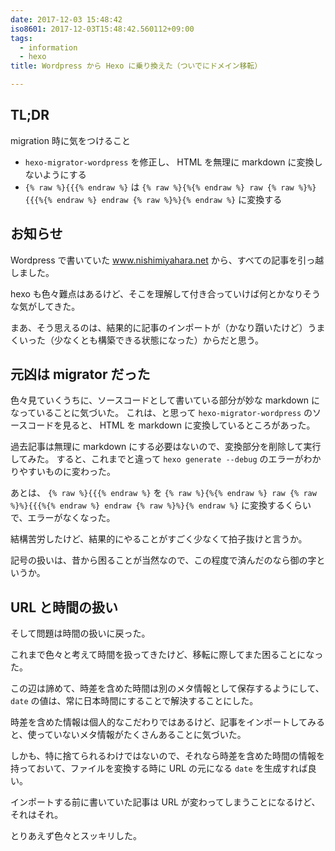 ```yaml
---
date: 2017-12-03 15:48:42
iso8601: 2017-12-03T15:48:42.560112+09:00
tags:
  - information
  - hexo
title: Wordpress から Hexo に乗り換えた（ついでにドメイン移転）

---
```


## TL;DR

migration 時に気をつけること

- `hexo-migrator-wordpress` を修正し、 HTML を無理に markdown に変換しないようにする
- `{% raw %}{{{% endraw %}` は `{% raw %}{%{% endraw %} raw {% raw %}%}{{{%{% endraw %} endraw {% raw %}%}{% endraw %}` に変換する

## お知らせ

Wordpress で書いていた www.nishimiyahara.net から、すべての記事を引っ越しました。

hexo も色々難点はあるけど、そこを理解して付き合っていけば何とかなりそうな気がしてきた。

まあ、そう思えるのは、結果的に記事のインポートが（かなり躓いたけど）うまくいった（少なくとも構築できる状態になった）からだと思う。

## 元凶は migrator だった

色々見ていくうちに、ソースコードとして書いている部分が妙な markdown になっていることに気づいた。
これは、と思って `hexo-migrator-wordpress` のソースコードを見ると、 HTML を markdown に変換しているところがあった。

過去記事は無理に markdown にする必要はないので、変換部分を削除して実行してみた。
すると、これまでと違って `hexo generate --debug` のエラーがわかりやすいものに変わった。

あとは、 `{% raw %}{{{% endraw %}` を `{% raw %}{%{% endraw %} raw {% raw %}%}{{{%{% endraw %} endraw {% raw %}%}{% endraw %}` に変換するくらいで、エラーがなくなった。

結構苦労したけど、結果的にやることがすごく少なくて拍子抜けと言うか。

記号の扱いは、昔から困ることが当然なので、この程度で済んだのなら御の字というか。

## URL と時間の扱い

そして問題は時間の扱いに戻った。

これまで色々と考えて時間を扱ってきたけど、移転に際してまた困ることになった。

この辺は諦めて、時差を含めた時間は別のメタ情報として保存するようにして、 `date` の値は、常に日本時間にすることで解決することにした。

時差を含めた情報は個人的なこだわりではあるけど、記事をインポートしてみると、使っていないメタ情報がたくさんあることに気づいた。

しかも、特に捨てられるわけではないので、それなら時差を含めた時間の情報を持っておいて、ファイルを変換する時に URL の元になる `date` を生成すれば良い。

インポートする前に書いていた記事は URL が変わってしまうことになるけど、それはそれ。

とりあえず色々とスッキリした。
